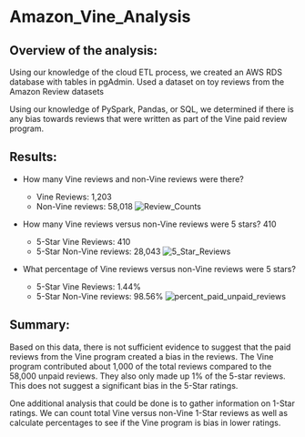 # Amazon_Vine_Analysis

## Overview of the analysis:
Using our knowledge of the cloud ETL process, we created an AWS RDS database with tables in pgAdmin. Used a dataset on toy reviews from the Amazon Review datasets

Using our knowledge of PySpark, Pandas, or SQL, we determined if there is any bias towards reviews that were written as part of the Vine paid review program.


## Results:
 
* How many Vine reviews and non-Vine reviews were there?
    * Vine Reviews: 1,203
    * Non-Vine reviews: 58,018
    ![Review_Counts](https://user-images.githubusercontent.com/107375554/193724728-ce102f0e-1a1d-4721-99dd-3ae5fc05660e.png)

* How many Vine reviews versus non-Vine reviews were 5 stars? 410
    * 5-Star Vine Reviews: 410
    * 5-Star Non-Vine reviews: 28,043
    ![5_Star_Reviews](https://user-images.githubusercontent.com/107375554/193724763-778180ef-eca1-4211-9205-67a65bbba545.png)


* What percentage of Vine reviews versus non-Vine reviews were 5 stars?
    * 5-Star Vine Reviews: 1.44%
    * 5-Star Non-Vine reviews: 98.56%
    ![percent_paid_unpaid_reviews](https://user-images.githubusercontent.com/107375554/193724806-9bfbfed4-bb1b-41f5-898d-9e9e3e81b738.png)



## Summary: 

Based on this data, there is not sufficient evidence to suggest that the paid reviews from the Vine program created a bias in the reviews. The Vine program contributed about 1,000 of the total reviews compared to the 58,000 unpaid reviews. They also only made up 1% of the 5-star reviews. This does not suggest a significant bias in the 5-Star ratings. 

One additional analysis that could be done is to gather information on 1-Star ratings. We can count total Vine versus non-Vine 1-Star reviews as well as calculate percentages to see if the Vine program is bias in lower ratings. 
